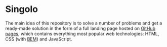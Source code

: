 # Singolo

The main idea of this repository is to solve a number of problems and get a ready-made solution in the form of a full landing page hosted on [GitHub pages](https://pages.github.com/), which contains everything most popular web technologies: HTML, CSS (with [BEM](https://en.bem.info/methodology/)) and JavaScript.
